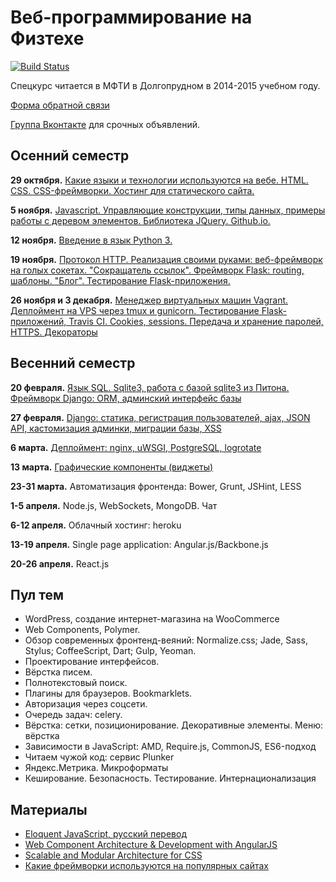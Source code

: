 Веб-программирование на Физтехе
===============

[![Build Status](https://travis-ci.org/vpavlenko/web-programming.svg?branch=master)](https://travis-ci.org/vpavlenko/web-programming)

Спецкурс читается в МФТИ в Долгопрудном в 2014-2015 учебном году.

[Форма обратной связи](http://goo.gl/forms/mfsZ5oQWa5)

[Группа Вконтакте](https://vk.com/mipt_web) для срочных объявлений.


Осенний семестр
----

**29 октября.** [Какие языки и технологии используются на вебе. HTML. CSS. CSS-фреймворки. Хостинг для статического сайта.](01-html-css)

**5 ноября.** [Javascript. Управляющие конструкции, типы данных, примеры работы с деревом элементов. Библиотека JQuery. Github.io.](02-js)

**12 ноября.** [Введение в язык Python 3.](03-python)

**19 ноября.** [Протокол HTTP. Реализация своими руками: веб-фреймворк на голых сокетах. "Сокращатель ссылок". Фреймворк Flask: routing, шаблоны. "Блог". Тестирование Flask-приложения.](04-http)

**26 ноября и 3 декабря.** [Менеджер виртуальных машин Vagrant. Деплоймент на VPS через tmux и gunicorn. Тестирование Flask-приложений, Travis CI. Cookies, sessions. Передача и хранение паролей, HTTPS. Декораторы](05-cookies)

Весенний семестр
---

**20 февраля.** [Язык SQL. Sqlite3, работа с базой sqlite3 из Питона. Фреймворк Django: ORM, админский интерфейс базы](07-django-1)

**27 февраля.** [Django: статика, регистрация пользователей, ajax, JSON API, кастомизация админки, миграции базы, XSS](08-django-2)

**6 марта.** [Деплоймент: nginx, uWSGI, PostgreSQL, logrotate](09-django-deploy)

**13 марта.** [Графические компоненты (виджеты)](10-widgets)

**23-31 марта.** Автоматизация фронтенда: Bower, Grunt, JSHint, LESS

**1-5 апреля.** Node.js, WebSockets, MongoDB. Чат

**6-12 апреля.** Облачный хостинг: heroku

**13-19 апреля.** Single page application: Angular.js/Backbone.js

**20-26 апреля.** React.js


Пул тем
-----

- WordPress, создание интернет-магазина на WooCommerce
- Web Components, Polymer.
- Обзор современных фронтенд-веяний: Normalize.css; Jade, Sass, Stylus; CoffeeScript, Dart; Gulp, Yeoman.
- Проектирование интерфейсов.
- Вёрстка писем.
- Полнотекстовый поиск.
- Плагины для браузеров. Bookmarklets.
- Авторизация через соцсети.
- Очередь задач: celery.
- Вёрстка: сетки, позиционирование. Декоративные элементы. Меню: вёрстка
- Зависимости в JavaScript: AMD, Require.js, CommonJS, ES6-подход
- Читаем чужой код: сервис Plunker
- Яндекс.Метрика. Микроформаты
- Кеширование. Безопасность. Тестирование. Интернационализация


Материалы
--

- [Eloquent JavaScript, русский перевод](http://habrahabr.ru/post/240219/)
- [Web Component Architecture & Development with AngularJS](https://leanpub.com/web-component-development-with-angularjs/read)
- [Scalable and Modular Architecture for CSS](https://smacss.com/)
- [Какие фреймворки используются на популярных сайтах](https://docs.google.com/spreadsheets/d/1OChsdXnXY8mTums6BhzrIvjTiDbJLry5QTSJkxf8OmY/edit#gid=0)
